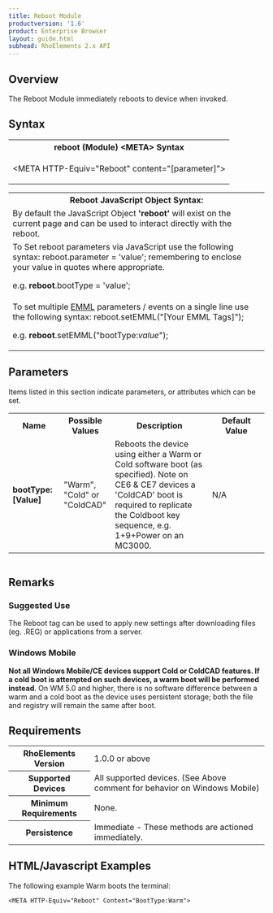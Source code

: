 ```yaml
---
title: Reboot Module
productversion: '1.6'
product: Enterprise Browser
layout: guide.html
subhead: RhoElements 2.x API
---
```


## Overview
The Reboot Module immediately reboots to device when invoked.

## Syntax
<table class="re-table">
	<tr>
		<th class="tableHeading">reboot (Module) &lt;META&gt; Syntax</th>
	</tr>
	<tr>
		<td class="clsSyntaxCells clsOddRow"><p>&lt;META HTTP-Equiv="Reboot" content="[parameter]"&gt;</p></td>
	</tr>
</table>

<table class="re-table">
	<tr>
		<th class="tableHeading">Reboot JavaScript Object Syntax:</th>
	</tr>
	<tr>
		<td class="clsSyntaxCells clsOddRow">By default the JavaScript Object <b>'reboot'</b> will exist on the current page and can be used to interact directly with the reboot.</td>
	</tr>
	<tr>
		<td class="clsSyntaxCells clsEvenRow">To Set reboot parameters via JavaScript use the following syntax: reboot.parameter = 'value'; remembering to enclose your value in quotes where appropriate.<P/>e.g. <b>reboot</b>.bootType = 'value';</td>
	</tr>
	<tr>
		<td class="clsSyntaxCells clsOddRow">To set multiple <a href="/rhoelements/EMMLOverview">EMML</a> parameters / events on a single line use the following syntax: reboot.setEMML("[Your EMML Tags]");<P/>e.g. <b>reboot</b>.setEMML("bootType:<i>value</i>");</td>
	</tr>
</table>

## Parameters
Items listed in this section indicate parameters, or attributes which can be set.

<table class="re-table">
	<col width="20%"/>
	<col width="20%"/>
	<col width="38%"/>
	<col width="22%"/>
	<tr>
		<th class="tableHeading">Name</th>
		<th class="tableHeading">Possible Values</th>
		<th class="tableHeading">Description</th>
		<th class="tableHeading">Default Value</th>
	</tr>
	<tr>
		<td class="clsSyntaxCells clsOddRow"><b>bootType:[Value]</b></td>
		<td class="clsSyntaxCells clsOddRow">"Warm", "Cold" or "ColdCAD"</td>
		<td class="clsSyntaxCells clsOddRow">Reboots the device using either a Warm or Cold software boot (as specified). Note on CE6 & CE7 devices a 'ColdCAD' boot is required to replicate the Coldboot key sequence, e.g. 1+9+Power on an MC3000.</td>
		<td class="clsSyntaxCells clsOddRow">N/A</td>
	</tr>
</table>

<table class="re-table">
	<col width="78%"/>
	<col width="8%"/>
	<col width="1%"/>
	<col width="5%"/>
	<col width="1%"/>
	<col width="5%"/>
	<col width="2%"/>
</table>

## Remarks
### Suggested Use
The Reboot tag can be used to apply new settings after downloading files (eg. .REG) or applications from a server.

### Windows Mobile
**Not all Windows Mobile/CE devices support Cold or ColdCAD features. If a cold boot is attempted on such devices, a warm boot will be performed instead**. On WM 5.0 and higher, there is no software difference between a warm and a cold boot as the device uses persistent storage; both the file and registry will remain the same after boot.

## Requirements
<table class="re-table">
	<tr>
		<th class="tableHeading">RhoElements Version</th>
		<td class="clsSyntaxCell clsEvenRow">1.0.0 or above</td>
	</tr>
	<tr>
		<th class="tableHeading">Supported Devices</th>
		<td class="clsSyntaxCell clsOddRow">All supported devices. (See Above comment for behavior on Windows Mobile)</td>
	</tr>
	<tr>
		<th class="tableHeading">Minimum Requirements</th>
		<td class="clsSyntaxCell clsOddRow">None.</td>
	</tr>
	<tr>
		<th class="tableHeading">Persistence</th>
		<td class="clsSyntaxCell clsEvenRow">Immediate - These methods are actioned immediately.</td>
	</tr>
</table>

## HTML/Javascript Examples
The following example Warm boots the terminal:

	<META HTTP-Equiv="Reboot" Content="BootType:Warm">
